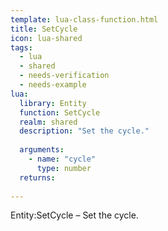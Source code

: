 ```yaml
---
template: lua-class-function.html
title: SetCycle
icon: lua-shared
tags:
  - lua
  - shared
  - needs-verification
  - needs-example
lua:
  library: Entity
  function: SetCycle
  realm: shared
  description: "Set the cycle."
  
  arguments:
    - name: "cycle"
      type: number
  returns:
    
---
```


<div class="lua__search__keywords">
Entity:SetCycle &#x2013; Set the cycle.
</div>
